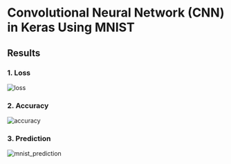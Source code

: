 # Convolutional Neural Network (CNN) in Keras Using MNIST

## Results
### 1. Loss
![loss](https://user-images.githubusercontent.com/67979833/86997309-c183cd00-c17b-11ea-943d-b4bca458bae1.png)

### 2. Accuracy
![accuracy](https://user-images.githubusercontent.com/67979833/86997308-c0eb3680-c17b-11ea-99b1-b5aacb66c57c.png)

### 3. Prediction
![mnist_prediction](https://user-images.githubusercontent.com/67979833/86997310-c183cd00-c17b-11ea-9cb1-ef9b94018460.png)


